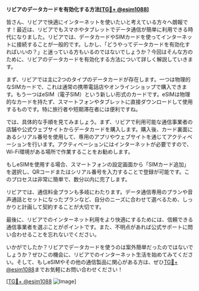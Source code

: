 **リビアのデータカードを有効化する方法[[TG💪+ @esim1088](https://t.me/s/esim1088)]**

皆さん、リビアで快適にインターネットを使いたいと考えている方々へ朗報です！最近は、リビアでもスマホやタブレットでデータ通信が簡単に利用できる時代になりました。リビアでは、データカードやSIMカードを使ってインターネットに接続することが一般的です。しかし、「どうやってデータカードを有効化すればいいの？」と迷っている方もいるのではないでしょうか？今回はそんな方のために、リビアのデータカードを有効化する方法について詳しく解説していきます。

まず、リビアでは主に2つのタイプのデータカードが存在します。一つは物理的なSIMカードで、これは通常の携帯電話店やオンラインショップで購入できます。もう一つはeSIM（電子SIM）という新しい形式のカードです。eSIMは物理的なカードを持たず、スマートフォンやタブレットに直接ダウンロードして使用するものです。特に旅行者や短期滞在者には便利ですね。

では、具体的な手順を見てみましょう。まず、リビアで利用可能な通信事業者の店舗や公式ウェブサイトからデータカードを購入します。購入後、カード裏面にあるシリアル番号を使用して、専用のアプリやウェブサイトを通じてアクティベーションを行います。アクティベーションにはインターネットが必要ですので、Wi-Fi環境がある場所で作業することをお勧めします。

もしeSIMを使用する場合、スマートフォンの設定画面から「SIMカード追加」を選択し、QRコードまたはシリアル番号を入力することで登録が可能です。このプロセスは非常に簡単で、数分以内に完了します。

リビアでは、通信料金プランも多岐にわたります。データ通信専用のプランや音声通話とセットになったプランなど、自分のニーズに合わせて選べるため、しっかりと計画して契約することが大切です。

最後に、リビアでのインターネット利用をより快適にするためには、信頼できる通信事業者を選ぶことがポイントです。また、不明点があれば公式サポートに問い合わせることを忘れないでください。

いかがでしたか？リビアでデータカードを使うのは案外簡単だったのではないでしょうか？ぜひこの機会に、リビアでのインターネット生活を始めてみてください。そして、もしeSIMやその他の通信製品に関心がある方は、ぜひ[TG💪+ @esim1088](https://t.me/s/esim1088)までお気軽にお問い合わせください！

[[TG💪+ @esim1088](https://t.me/s/esim1088) ![Image](https://i.postimg.cc/Y0z9fWf4/image.png)]